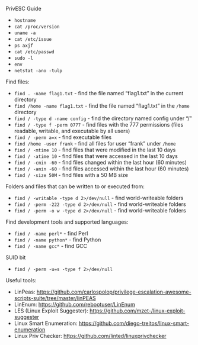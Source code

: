 PrivESC Guide

- `hostname`
- `cat /proc/version`
- `uname -a`
- `cat /etc/issue`
- `ps axjf`
- `cat /etc/passwd`
- `sudo -l`
- `env`
- `netstat -ano -tulp`

Find files:
- `find . -name flag1.txt` - find the file named “flag1.txt” in the current directory
- `find /home -name flag1.txt` - find the file named “flag1.txt” in the `/home` directory
- `find / -type d -name config` - find the directory named config under “/”
- `find / -type f -perm 0777` - find files with the 777 permissions (files readable, writable, and executable by all users)
- `find / -perm a=x` - find executable files
- `find /home -user frank` - find all files for user “frank” under `/home`
- `find / -mtime 10` - find files that were modified in the last 10 days
- `find / -atime 10` - find files that were accessed in the last 10 days
- `find / -cmin -60` - find files changed within the last hour (60 minutes)
- `find / -amin -60` - find files accessed within the last hour (60 minutes)
- `find / -size 50M` - find files with a 50 MB size

Folders and files that can be written to or executed from:
- `find / -writable -type d 2>/dev/null` - find world-writeable folders
- `find / -perm -222 -type d 2>/dev/null` - find world-writeable folders
- `find / -perm -o w -type d 2>/dev/null` - find world-writeable folders

Find development tools and supported languages:
- `find / -name perl*` - find Perl
- `find / -name python*` - find Python
- `find / -name gcc*` - find GCC

SUID bit
- `find / -perm -u=s -type f 2>/dev/null`

Useful tools:
- LinPeas: https://github.com/carlospolop/privilege-escalation-awesome-scripts-suite/tree/master/linPEAS
- LinEnum: https://github.com/rebootuser/LinEnum
- LES (Linux Exploit Suggester): https://github.com/mzet-/linux-exploit-suggester
- Linux Smart Enumeration: https://github.com/diego-treitos/linux-smart-enumeration
- Linux Priv Checker: https://github.com/linted/linuxprivchecker
